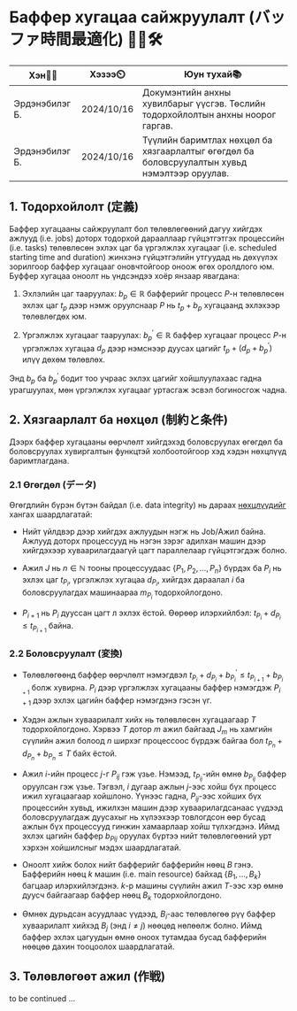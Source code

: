# Баффер хугацаа сайжруулалт (バッファ時間最適化) 📅🎯🛠️

| Хэн👨‍🔧       | Хэзээ⏲️    | Юун тухай📚                                                                                   |
| -------------- | ---------- | --------------------------------------------------------------------------------------------- |
| Эрдэнэбилэг Б. | 2024/10/16 | Докумэнтийн анхны хувилбарыг үүсгэв. Төслийн тодорхойлолтын анхны ноорог гаргав.              |
| Эрдэнэбилэг Б. | 2024/10/16 | Түүлийн баримтлах нөхцөл ба хязгаарлалтыг өгөгдөл ба боловсруулалтын хувьд нэмэлтээр оруулав. |

## 1. Тодорхойлолт (定義)

Баффер хугацааны сайжруулалт бол төлөвлөгөөний дагуу хийгдэх ажлууд (i.e. jobs) доторх тодорхой дарааллаар гүйцэтгэтгэх процессийн (i.e. tasks) төлөвлөсөн эхлэх цаг ба үргэлжлэх хугацааг (i.e. scheduled starting time and duration) жинхэнэ гүйцэтгэлийн утгуудад нь  дөхүүлэх зорилгоор баффер хугацааг оновчтойгоор оноож өгөх оролдлого юм. Буффер хугацаа оноолт нь үндсэндээ хоёр янзаар явагдана:

1. Эхлэлийн цаг тааруулах: $b_p \in \mathbb{R}$ бафферийг процесс $P$-н төлөвлөсөн эхлэх цаг $t_p$ дээр нэмж оруулснаар $P$ нь $t_p+b_p$ хугацаанд эхлэхээр төлөвлөгдөх юм. 

2. Үргэлжлэх хугацааг тааруулах: $b_p^\prime \in \mathbb{R}$ баффер хугацааг процесс $P$-н үргэлжлэх хугацаа $d_p$ дээр нэмснээр дуусах цагийг $t_p+(d_p+b_p^\prime)$ илүү дөхөм төлөвлөх.

Энд $b_p$ ба $b_p^\prime$ бодит тоо учраас эхлэх цагийг хойшлуулахаас гадна урагшуулах, мөн үргэлжлэх хугацааг уртасгаж эсвэл богиносгож чадна. 

## 2. Хязгаарлалт ба нөхцөл (制約と条件)

Дээрх баффер хугацааны өөрчлөлт хийгдэхэд боловсруулах өгөгдөл ба боловсруулах хувиргалтын функцтэй холбоотойгоор хэд хэдэн нөхцлүүд баримтлагдана.

### 2.1 Өгөгдөл (データ)

Өгөгдлийн бүрэн бүтэн байдал (i.e. data integrity) нь дараах [нөхцлүүдийг](https://developers.google.com/optimization/scheduling/job_shop) хангах шаардлагатай:

* Нийт үйлдвэр дээр хийгдэх ажлуудын нэгж нь Job/Ажил байна. Ажлууд доторх процессууд нь нэгэн зэрэг адилхан машин дээр хийгдэхээр хуваарилагдаагүй цагт параллелаар гүйцэтгэгдэж болно.

* Ажил $J$ нь $n\in\mathbb{N}$ тооны процессуудаас $\{P_1, P_2, ..., P_n\}$ бүрдэх ба $P_i$ нь эхлэх цаг $t_{P_i}$, үргэлжлэх хугацаа $d_{P_i}$, хийгдэх дараалал $i$ ба боловсруулагдах машинаараа $m_{P_i}$ тодорхойлогдоно.

* $P_{i+1}$ нь $P_i$ дууссан цагт л эхлэх ёстой. Өөрөөр илэрхийлбэл: $t_{P_{i}} + d_{P_i} \leq t_{P_{i+1}}$ байна.

### 2.2 Боловсруулалт (変換)

* Төлөвлөгөөнд баффер өөрчлөлт нэмэгдвэл $t_{P_{i}} + d_{P_i} + b_{P_i}^\prime \leq t_{P_{i+1}} + b_{P_{i+1}}$ болж хувирна. $P_i$ дээр үргэлжлэх хугацааны баффер нэмэгдэж $P_{i+1}$ дээр эхлэх цагийн баффер нэмэгдэнэ гэсэн үг.

* Хэдэн ажлын хуваарилалт хийх нь төлөвлөсөн хугацаагаар  $T$ тодорхойлогдоно. Хэрвээ $T$ дотор $m$ ажил байгаад $J_m$ нь хамгийн сүүлийн ажил болоод $n$ ширхэг процессоос бүрдэж байгаа бол $t_{P_n}+d_{P_n}+b_{P_n} \leq T$ байх ёстой.

* Ажил $i$-ийн процесс $j$-г $P_{ij}$ гэж үзье. Нэмээд, $t_{P_{ij}}$-ийн өмнө $b_{P_{ij}}$ баффер оруулсан гэж үзье. Тэгвэл, $i$ дугаар ажлын $j$-ээс хойш бүх процесс ижил хугацаагаар хойшлоно. Үүнээс гадна, $P_{ij}$-ээс хойших бүх процессийн хувьд, ижилхэн машин дээр хуваарилагдсанаас үүдээд боловсруулагдаж дуусахыг нь хүлээхээр товлогдсон өөр бусад ажлын бүх процессууд гинжин хамаарлаар хойш түлхэгдэнэ. Иймд эхлэх цагийн баффер $b_{P{ij}}$ оруулах бүртээ нийт төлөвлөгөөний урт хэрхэн хойшилсныг мэдэх шаардлагатай.

* Оноолт хийж болох нийт бафферийг бафферийн нөөц $B$ гэнэ. Бафферийн нөөц $k$ машин (i.e. main resource) байхад $\{B_1, ..., B_k\}$ багцаар илэрхийлэгдэнэ. $k$-р машины сүүлийн ажил $T$-ээс хэр өмнө дуусч байгаагаар баффер нөөц $B_k$ тодорхойлогдоно. 

* Өмнөх дурьдсан асуудлаас үүдээд, $B_i$-аас төлөвлөгөө рүү баффер хуваарилалт хийхэд $B_j$ (энд $i \neq j$) нөөцөд нөлөөлж болно. Иймд баффер эхлэх цагуудын өмнө оноох тутамдаа бусад бафферийн нөөцөө дахин тооцоолох шаардлагатай.

## 3. Төлөвлөгөөт ажил (作戦)



to be continued ...




















